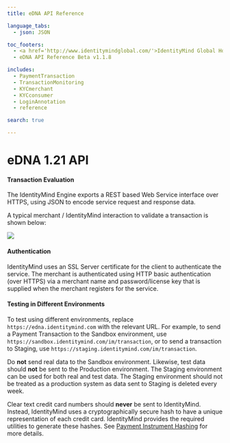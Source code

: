 ```yaml
---
title: eDNA API Reference

language_tabs:
  - json: JSON

toc_footers:
  - <a href='http://www.identitymindglobal.com/'>IdentityMind Global Home</a>
  - eDNA API Reference Beta v1.1.8

includes:	
  - PaymentTransaction
  - TransactionMonitoring
  - KYCmerchant
  - KYCconsumer
  - LoginAnnotation
  - reference

search: true

---
```


# eDNA 1.21 API

#### Transaction Evaluation

The IdentityMind Engine exports a REST based Web Service interface over HTTPS, using JSON to encode service request and response data.

A typical merchant / IdentityMind interaction to validate a transaction is shown below:

![](http://i.imgur.com/v9qj1DP.png)

#### Authentication

IdentityMind uses an SSL Server certificate for the client to authenticate the service.  The merchant is authenticated using HTTP basic authentication (over HTTPS) via a merchant name and password/license key that is supplied when the merchant registers for the service.

#### Testing in Different Environments

To test using different environments, replace `https://edna.identitymind.com` with the relevant URL. For example, to send a Payment Transaction to the Sandbox environment, use `https://sandbox.identitymind.com/im/transaction`, or to send a transaction to Staging, use `https://staging.identitymind.com/im/transaction`.

Do <b>not</b> send real data to the Sandbox environment. Likewise, test data should <b>not</b> be sent to the Production environment. The Staging environment can be used for both real and test data. The Staging environment should not be treated as a production system as data sent to Staging is deleted every week.

<aside class="warning">Clear text credit card numbers should <b>never</b> be sent to IdentityMind. Instead, IdentityMind uses a cryptographically secure hash to have a unique representation of each credit card. IdentityMind provides the required utilities to generate these hashes. See <a href="#payment-instrument-hashing">Payment Instrument Hashing</a> for more details.</aside>

<link rel="icon" href="http://www.identitymindglobal.com/wp-content/uploads/2013/05/Favicon.png" type="image/png">